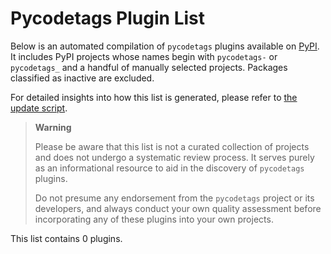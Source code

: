 <!-- Note this file is autogenerated by scripts/update_plugins_list.py' - usually weekly via github action -->

# Pycodetags Plugin List

Below is an automated compilation of `pycodetags` plugins available on [PyPI](https://pypi.org).
It includes PyPI projects whose names begin with `pycodetags-` or `pycodetags_` and a handful of manually selected projects.
Packages classified as inactive are excluded.

For detailed insights into how this list is generated,
please refer to [the update script](https://github.com/matthewdeanmartin/pycodetags/blob/main/scripts/update_plugins_list.py').

> **Warning**
>
> Please be aware that this list is not a curated collection of projects
> and does not undergo a systematic review process.
> It serves purely as an informational resource to aid in the discovery of `pycodetags` plugins.
>
> Do not presume any endorsement from the `pycodetags` project or its developers,
> and always conduct your own quality assessment before incorporating any of these plugins into your own projects.

This list contains 0 plugins.
